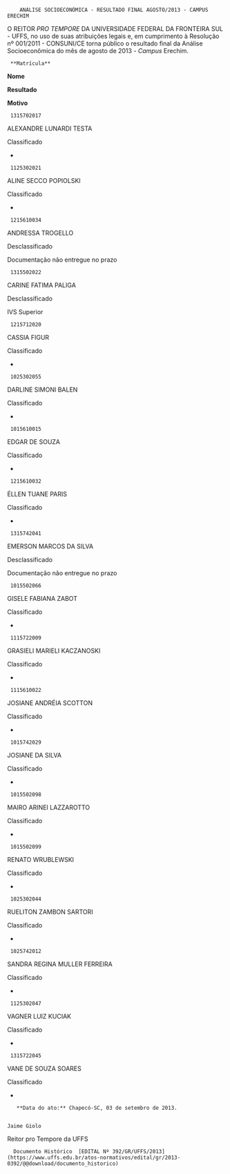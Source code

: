         ANÁLISE SOCIOECONÔMICA - RESULTADO FINAL AGOSTO/2013 - CAMPUS ERECHIM  

O REITOR *PRO TEMPORE* DA UNIVERSIDADE FEDERAL DA FRONTEIRA SUL - UFFS, no uso de suas atribuições legais e, em cumprimento à Resolução nº 001/2011 - CONSUNI/CE torna público o resultado final da Análise Socioeconômica do mês de agosto de 2013 - *Campus* Erechim.

     **Matrícula**

   **Nome**

   **Resultado**

   **Motivo**

     1315702017

   ALEXANDRE LUNARDI TESTA

   Classificado

   -

     1125302021

   ALINE SECCO POPIOLSKI

   Classificado

   -

     1215610034

   ANDRESSA TROGELLO

   Desclassificado

   Documentação não entregue no prazo

     1315502022

   CARINE FATIMA PALIGA

   Desclassificado

   IVS Superior

     1215712020

   CASSIA FIGUR

   Classificado

   -

     1025302055

   DARLINE SIMONI BALEN

   Classificado

   -

     1015610015

   EDGAR DE SOUZA

   Classificado

   -

     1215610032

   ÉLLEN TUANE PARIS

   Classificado

   -

     1315742041

   EMERSON MARCOS DA SILVA

   Desclassificado

   Documentação não entregue no prazo

     1015502066

   GISELE FABIANA ZABOT

   Classificado

   -

     1115722009

   GRASIELI MARIELI KACZANOSKI

   Classificado

   -

     1115610022

   JOSIANE ANDRÉIA SCOTTON

   Classificado

   -

     1015742029

   JOSIANE DA SILVA

   Classificado

   -

     1015502098

   MAIRO ARINEI LAZZAROTTO

   Classificado

   -

     1015502099

   RENATO WRUBLEWSKI

   Classificado

   -

     1025302044

   RUELITON ZAMBON SARTORI

   Classificado

   -

     1025742012

   SANDRA REGINA MULLER FERREIRA

   Classificado

   -

     1125302047

   VAGNER LUIZ KUCIAK

   Classificado

   -

     1315722045

   VANE DE SOUZA SOARES

   Classificado

   -

       **Data do ato:** Chapecó-SC, 03 de setembro de 2013.   
 

    Jaime Giolo   
 Reitor pro Tempore da UFFS 

      Documento Histórico  [EDITAL Nº 392/GR/UFFS/2013](https://www.uffs.edu.br/atos-normativos/edital/gr/2013-0392/@@download/documento_historico)     
      